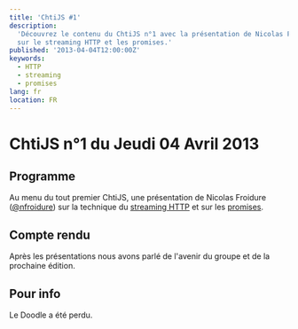 ```yaml
---
title: 'ChtiJS #1'
description:
  'Découvrez le contenu du ChtiJS n°1 avec la présentation de Nicolas Froidure
  sur le streaming HTTP et les promises.'
published: '2013-04-04T12:00:00Z'
keywords:
  - HTTP
  - streaming
  - promises
lang: fr
location: FR
---
```


# ChtiJS n°1 du Jeudi 04 Avril 2013

## Programme

Au menu du tout premier ChtiJS, une présentation de Nicolas Froidure
([@nfroidure](https://twitter.com/nfroidure)) sur la technique du
[streaming HTTP](http://www.insertafter.com/articles-streamer_donnees.html) et
sur les
[promises](http://server.elitwork.com/presentations/promises.html#/intro).

## Compte rendu

Après les présentations nous avons parlé de l'avenir du groupe et de la
prochaine édition.

## Pour info

Le Doodle a été perdu.
